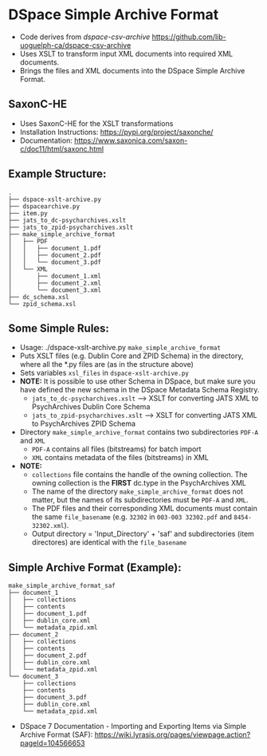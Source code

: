 DSpace Simple Archive Format
====================
* Code derives from _dspace-csv-archive_ https://github.com/lib-uoguelph-ca/dspace-csv-archive
* Uses XSLT to transform input XML documents into required XML documents.
* Brings the files and XML documents into the DSpace Simple Archive Format.

SaxonC-HE
-------------------
* Uses SaxonC-HE for the XSLT transformations
* Installation Instructions: https://pypi.org/project/saxonche/
* Documentation: https://www.saxonica.com/saxon-c/doc11/html/saxonc.html

Example Structure: 
-----------
```
.
├── dspace-xslt-archive.py
├── dspacearchive.py
├── item.py
├── jats_to_dc-psycharchives.xslt
├── jats_to_zpid-psycharchives.xslt
├── make_simple_archive_format
│   ├── PDF
│   │   ├── document_1.pdf
│   │   ├── document_2.pdf
│   │   └── document_3.pdf
│   └── XML
│       ├── document_1.xml
│       ├── document_2.xml
│       └── document_3.xml
├── dc_schema.xsl
└── zpid_schema.xsl
```

Some Simple Rules:
---------------------
* Usage: ./dspace-xslt-archive.py `make_simple_archive_format`
* Puts XSLT files (e.g. Dublin Core and ZPID Schema) in the directory, where all the *.py files are (as in the structure above)
* Sets variables `xsl_files` in `dspace-xslt-archive.py`
* **NOTE:** It is possible to use other Schema in DSpace, but make sure you have defined the new schema in the DSpace Metadata Schema Registry.
    * `jats_to_dc-psycharchives.xslt` --> XSLT for converting JATS XML to PsychArchives Dublin Core Schema
    * `jats_to_zpid-psycharchives.xslt` --> XSLT for converting JATS XML to PsychArchives ZPID Schema
* Directory `make_simple_archive_format` contains two subdirectories `PDF-A` and `XML`
	* `PDF-A` contains all files (bitstreams) for batch import
	* `XML` contains metadata of the files (bitstreams) in XML
* **NOTE:**
    * `collections` file contains the handle of the owning collection. The owning collection is the **FIRST** dc.type in the PsychArchives XML
	* The name of the directory `make_simple_archive_format` does not matter, but the names of its subdirectories must be `PDF-A` and `XML`.
	* The PDF files and their corresponding XML documents must contain the same `file_basename` (e.g. `32302` in `003-003 32302.pdf` and `8454-32302.xml`).
    * Output directory = 'Input_Directory' + 'saf' and subdirectories (item directores) are identical with the `file_basename`


Simple Archive Format (Example): 
-----------
```
make_simple_archive_format_saf
├── document_1
│   ├── collections
│   ├── contents
│   ├── document_1.pdf
│   ├── dublin_core.xml
│   └── metadata_zpid.xml
├── document_2
│   ├── collections
│   ├── contents
│   ├── document_2.pdf
│   ├── dublin_core.xml
│   └── metadata_zpid.xml
└── document_3
    ├── collections
    ├── contents
    ├── document_3.pdf
    ├── dublin_core.xml
    └── metadata_zpid.xml
```
* DSpace 7 Documentation - Importing and Exporting Items via Simple Archive Format (SAF): https://wiki.lyrasis.org/pages/viewpage.action?pageId=104566653

     